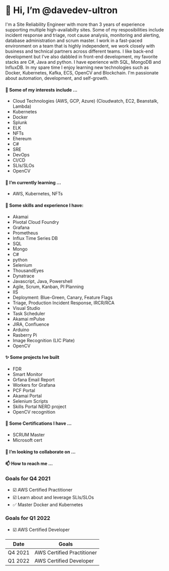 # 👋 Hi, I’m @davedev-ultron
I'm a Site Reliability Engineer with more than 3 years of experience supporting multiple high-availabilty sites. Some of my resposibilities include incident response and triage, root cause analysis, monitoring and alerting, database administration and scrum master. I work in a fast-paced environment on a team that is highly independent, we work closely with business and technical partners across different teams. I like back-end development but I've also dabbled in front-end development, my favorite stacks are C#, Java and python. I have eperience with SQL, MongoDB and InfluxDB. In my spare time I enjoy learning new technologies such as Docker, Kubernetes, Kafka, ECS, OpenCV and Blockchain. I'm passionate about automation, development, and self-growth.

#### 👀 Some of my interests include ...
- Cloud Technologies (AWS, GCP, Azure) (Cloudwatch, EC2, Beanstalk, Lambda)
- Kubernetes
- Docker
- Splunk
- ELK
- NFTs
- Ehereum
- C#
- SRE
- DevOps
- CI/CD
- SLIs/SLOs
- OpenCV
#### 🌱 I’m currently learning ...
  - AWS, Kubernetes, NFTs
#### 💞️ Some skills and experience I have:
  - Akamai
  - Pivotal Cloud Foundry
  - Grafana
  - Prometheus
  - Influx Time Series DB
  - SQL
  - Mongo
  - C#
  - python
  - Selenium
  - ThousandEyes
  - Dynatrace
  - Javascript, Java, Powershell
  - Agile, Scrum, Kanban, PI Planning
  - IIS
  - Deployment: Blue-Green, Canary, Feature Flags
  - Triage, Production Incident Response, IRCR/RCA
  - Visual Studio
  - Task Scheduler
  - Akamai mPulse
  - JIRA, Confluence
  - Arduino
  - Rasberry Pi
  - Image Recognition (LIC Plate)
  - OpenCV
#### ✨ Some projects Ive built
  - FDR
  - Smart Monitor
  - Grfana Email Report
  - Workers for Grafana
  - PCF Portal
  - Akamai Portal
  - Selenium Scripts
  - Skills Portal NERD project
  - OpenCV recognition
#### 📇 Some Certifications I have ...
  - SCRUM Master
  - Microsoft cert
#### 💞️ I’m looking to collaborate on ...
#### 📫 How to reach me ...

### Goals for Q4 2021
- ☑️ AWS Certified Practitioner
- ☑️ Learn about and leverage SLIs/SLOs
- ✅ Master Docker and Kubernetes
### Goals for Q1 2022
- ☑️ AWS Certified Developer

| Date | Goals |
| --- | --- |
| Q4 2021 | AWS Certified Practitioner|
| Q1 2022 | AWS Certified Developer |

<!---
davedev-ultron/davedev-ultron is a ✨ special ✨ repository because its `README.md` (this file) appears on your GitHub profile.
You can click the Preview link to take a look at your changes.
--->
